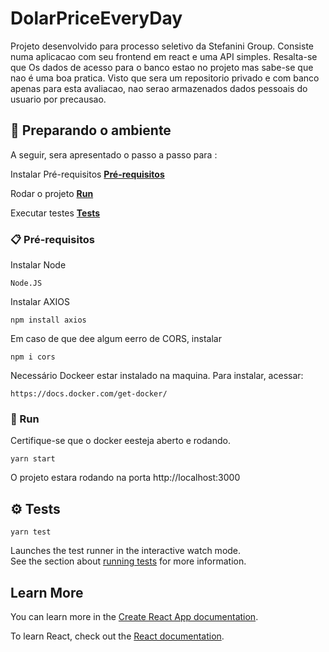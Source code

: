 # DolarPriceEveryDay

Projeto desenvolvido para processo seletivo da Stefanini Group.
Consiste numa aplicacao com seu frontend em react e uma API simples. Resalta-se que 
Os dados de acesso para o banco estao no projeto mas sabe-se que nao é uma boa pratica.
Visto que sera um repositorio privado e com banco apenas para esta avaliacao, nao serao 
armazenados dados pessoais do usuario por precausao. 

## 🚀 Preparando o ambiente
A seguir, sera apresentado o passo a passo para : 

Instalar Pré-requisitos
**[Pré-requisitos](#-Pré-requisitos)**


Rodar o projeto
**[Run](#-Run)**


Executar testes
**[Tests](#-Tests)**

### 📋 Pré-requisitos

Instalar Node
```
Node.JS
```

Instalar AXIOS
```
npm install axios
```

Em caso de que dee algum eerro de CORS, instalar 
```
npm i cors
```
Necessário Dockeer estar instalado na maquina. Para instalar, acessar:
```
https://docs.docker.com/get-docker/
```
### 🚀 Run

Certifique-se que o docker eesteja aberto e rodando.

```
yarn start
```
O projeto estara rodando na porta http://localhost:3000

## ⚙ Tests

```
yarn test
```
Launches the test runner in the interactive watch mode.\
See the section about [running tests](https://facebook.github.io/create-react-app/docs/running-tests) for more information.


## Learn More

You can learn more in the [Create React App documentation](https://facebook.github.io/create-react-app/docs/getting-started).

To learn React, check out the [React documentation](https://reactjs.org/).